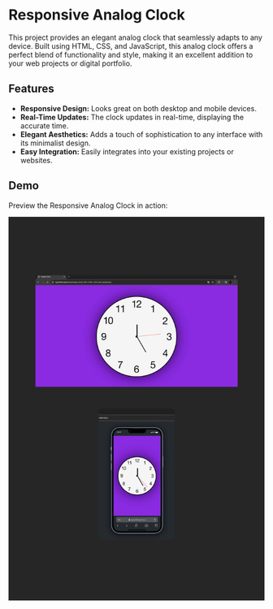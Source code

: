 # Responsive Analog Clock

This project provides an elegant analog clock that seamlessly adapts to any device. Built using HTML, CSS, and JavaScript, this analog clock offers a perfect blend of functionality and style, making it an excellent addition to your web projects or digital portfolio.

## Features

- **Responsive Design:** Looks great on both desktop and mobile devices.
- **Real-Time Updates:** The clock updates in real-time, displaying the accurate time.
- **Elegant Aesthetics:** Adds a touch of sophistication to any interface with its minimalist design.
- **Easy Integration:** Easily integrates into your existing projects or websites.

## Demo

Preview the Responsive Analog Clock in action:

![Analog Clock Image](https://github.com/BGWEB08/README.md-IMAGES/blob/main/JavaScript%20Trials/Analog%20Clock/analogclock-img.png?raw=true)


